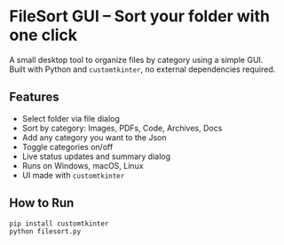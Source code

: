 # FileSort GUI – Sort your folder with one click

A small desktop tool to organize files by category using a simple GUI.  
Built with Python and `customtkinter`, no external dependencies required.

## Features

- Select folder via file dialog
- Sort by category: Images, PDFs, Code, Archives, Docs
- Add any category you want to the Json
- Toggle categories on/off
- Live status updates and summary dialog
- Runs on Windows, macOS, Linux
- UI made with `customtkinter`

## How to Run

```bash
pip install customtkinter
python filesort.py
